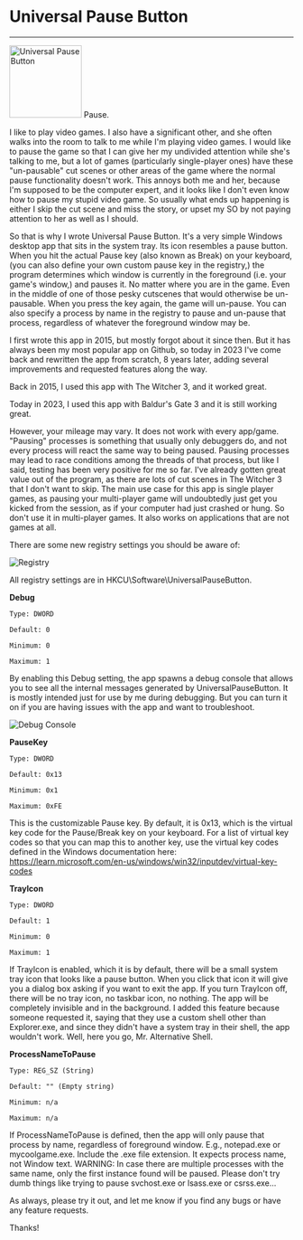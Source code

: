 # Universal Pause Button
------------------------

<img src="https://github.com/ryanries/UniversalPauseButton/blob/master/NiceLogo.png" width="128" height="128" alt="Universal Pause Button"> Pause.

I like to play video games. I also have a significant other, and she often walks into the room to talk to me while I'm playing video games. I would like to pause the game so that I can give her my undivided attention while she's talking to me, but a lot of games (particularly single-player ones) have these "un-pausable" cut scenes or other areas of the game where the normal pause functionality doesn't work.  This annoys both me and her, because I'm supposed to be the computer expert, and it looks like I don't even know how to pause my stupid video game. So usually what ends up happening is either I skip the cut scene and miss the story, or upset my SO by not paying attention to her as well as I should.

So that is why I wrote Universal Pause Button. It's a very simple Windows desktop app that sits in the system tray. Its icon resembles a pause button. When you hit the actual Pause key (also known as Break) on your keyboard, (you can also define your own custom pause key in the registry,) the program determines which window is currently in the foreground (i.e. your game's window,) and pauses it. No matter where you are in the game. Even in the middle of one of those pesky cutscenes that would otherwise be un-pausable. When you press the key again, the game will un-pause. You can also specify a process by name in the registry to pause and un-pause that process, regardless of whatever the foreground window may be.

I first wrote this app in 2015, but mostly forgot about it since then. But it has always been my most popular app on Github, so today in 2023 I've come back and rewritten the app from scratch, 8 years later, adding several improvements and requested features along the way.

Back in 2015, I used this app with The Witcher 3, and it worked great.

Today in 2023, I used this app with Baldur's Gate 3 and it is still working great.

However, your mileage may vary. It does not work with every app/game. "Pausing" processes is something that usually only debuggers do, and not every process will react the same way to being paused. Pausing processes may lead to race conditions among the threads of that process, but like I said, testing has been very positive for me so far. I've already gotten great value out of the program, as there are lots of cut scenes in The Witcher 3 that I don't want to skip. The main use case for this app is single player games, as pausing your multi-player game will undoubtedly just get you kicked from the session, as if your computer had just crashed or hung. So don't use it in multi-player games. It also works on applications that are not games at all.

There are some new registry settings you should be aware of:

![Registry](https://github.com/ryanries/UniversalPauseButton/blob/master/registry.png)

All registry settings are in HKCU\Software\UniversalPauseButton.

**Debug**

    Type: DWORD
	
    Default: 0
	
	Minimum: 0
	
	Maximum: 1
	

By enabling this Debug setting, the app spawns a debug console that allows you to see all the internal messages generated by UniversalPauseButton. It is mostly intended just for use by me during debugging. But you can turn it on if you are having issues with the app and want to troubleshoot.

![Debug Console](https://github.com/ryanries/UniversalPauseButton/blob/master/debugconsole.png)

**PauseKey**

    Type: DWORD
	
    Default: 0x13
	
	Minimum: 0x1
	
	Maximum: 0xFE
	

This is the customizable Pause key. By default, it is 0x13, which is the virtual key code for the Pause/Break key on your keyboard. For a list of virtual key codes so that you can map this to another key, use the virtual key codes defined in the Windows documentation here: https://learn.microsoft.com/en-us/windows/win32/inputdev/virtual-key-codes

**TrayIcon**

    Type: DWORD
	
    Default: 1
	
	Minimum: 0
	
	Maximum: 1


If TrayIcon is enabled, which it is by default, there will be a small system tray icon that looks like a pause button. When you click that icon it will give you a dialog box asking if you want to exit the app. If you turn TrayIcon off, there will be no tray icon, no taskbar icon, no nothing. The app will be completely invisible and in the background. I added this feature because someone requested it, saying that they use a custom shell other than Explorer.exe, and since they didn't have a system tray in their shell, the app wouldn't work. Well, here you go, Mr. Alternative Shell.

**ProcessNameToPause**

    Type: REG_SZ (String)
	
	Default: "" (Empty string)
	
	Minimum: n/a
	
	Maximum: n/a
	

If ProcessNameToPause is defined, then the app will only pause that process by name, regardless of foreground window. E.g., notepad.exe or mycoolgame.exe. Include the .exe file extension. It expects process name, not Window text. WARNING: In case there are multiple processes with the same name, only the first instance found will be paused. Please don't try dumb things like trying to pause svchost.exe or lsass.exe or csrss.exe...


As always, please try it out, and let me know if you find any bugs or have any feature requests.

Thanks!